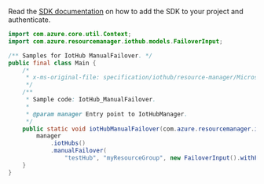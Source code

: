 Read the [SDK documentation](https://github.com/Azure/azure-sdk-for-java/blob/azure-resourcemanager-iothub_1.2.0-beta.1/sdk/iothub/azure-resourcemanager-iothub/README.md) on how to add the SDK to your project and authenticate.

```java
import com.azure.core.util.Context;
import com.azure.resourcemanager.iothub.models.FailoverInput;

/** Samples for IotHub ManualFailover. */
public final class Main {
    /*
     * x-ms-original-file: specification/iothub/resource-manager/Microsoft.Devices/stable/2021-07-02/examples/IotHub_ManualFailover.json
     */
    /**
     * Sample code: IotHub_ManualFailover.
     *
     * @param manager Entry point to IotHubManager.
     */
    public static void iotHubManualFailover(com.azure.resourcemanager.iothub.IotHubManager manager) {
        manager
            .iotHubs()
            .manualFailover(
                "testHub", "myResourceGroup", new FailoverInput().withFailoverRegion("testHub"), Context.NONE);
    }
}
```

